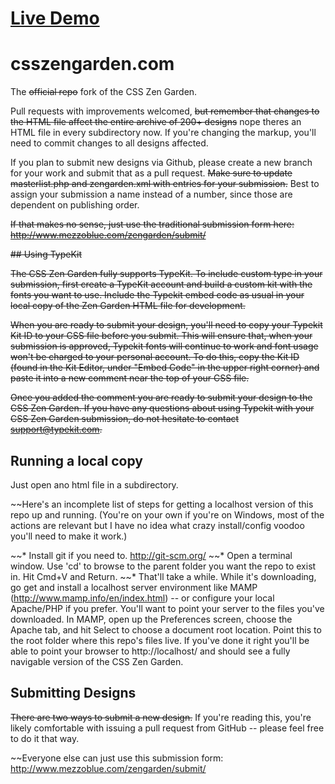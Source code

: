 # <a href="cvoadmin.github.io/css-zen-garden-mirror">Live Demo</a>
# csszengarden.com

The ~~official repo~~ fork of the CSS Zen Garden.

Pull requests with improvements welcomed, ~~but remember that changes to the
HTML file affect the entire archive of 200+ designs~~ nope theres an HTML file in every subdirectory now.
If you're changing the markup, you'll need to commit changes to all designs affected.

If you plan to submit new designs via Github, please create a new branch for
your work and submit that as a pull request. ~~Make sure to update
masterlist.php and zengarden.xml with entries for your submission.~~ Best to
assign your submission a name instead of a number, since those are dependent
on publishing order.

~~If that makes no sense, just use the traditional submission form here: 
http://www.mezzoblue.com/zengarden/submit/~~


~~## Using TypeKit~~

~~The CSS Zen Garden fully supports TypeKit. To include custom type in your
submission, first create a TypeKit account and build a custom kit with the
fonts you want to use. Include the Typekit embed code as usual in your local
copy of the Zen Garden HTML file for development.~~

~~When you are ready to submit your design, you'll need to copy your Typekit
Kit ID to your CSS file before you submit. This will ensure that, when your
submission is approved, Typekit fonts will continue to work and font usage
won't be charged to your personal account. To do this, copy the Kit ID (found
in the Kit Editor, under "Embed Code" in the upper right corner) and paste it
into a new comment near the top of your CSS file.~~

~~Once you added the comment you are ready to submit your design to the CSS Zen
Garden. If you have any questions about using Typekit with your CSS Zen Garden
submission, do not hesitate to contact support@typekit.com.~~

## Running a local copy

Just open ano html file in a subdirectory.

~~Here's an incomplete list of steps for getting a localhost version of this
repo up and running. (You're on your own if you're on Windows, most of the
actions are relevant but I have no idea what crazy install/config voodoo
you'll need to make it work.)

~~* Install git if you need to. http://git-scm.org/
~~* Open a terminal window. Use 'cd' to browse to the parent folder you want the 
  repo to exist in. Hit Cmd+V and Return.
~~* That'll take a while. While it's downloading, go get and install a localhost 
  server environment like MAMP (http://www.mamp.info/en/index.html) -- or 
  configure your local Apache/PHP if you prefer.
You'll want to point your server to the files you've downloaded. In MAMP, 
  open up the Preferences screen, choose the Apache tab, and hit Select to 
  choose a document root location. Point this to the root folder where this
  repo's files live. If you've done it right you'll be able to point your 
  browser to http://localhost/ and should see a fully navigable version of the
  CSS Zen Garden.

## Submitting Designs

~~There are two ways to submit a new design.~~ If you're reading this, you're
likely comfortable with issuing a pull request from GitHub -- please feel free
to do it that way. 

~~Everyone else can just use this submission form: 
http://www.mezzoblue.com/zengarden/submit/

